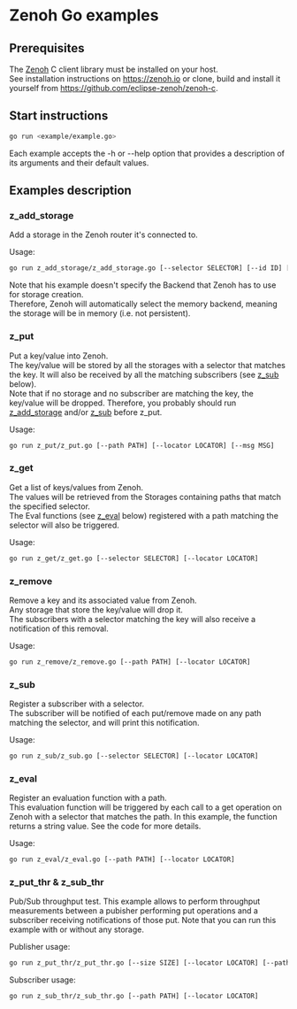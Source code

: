 # Zenoh Go examples

## Prerequisites

   The [Zenoh](https://zenoh.io) C client library must be installed on your host.  
   See installation instructions on https://zenoh.io or clone, build and install it yourself from https://github.com/eclipse-zenoh/zenoh-c.

## Start instructions
   
   ```bash
   go run <example/example.go>
   ```

   Each example accepts the -h or --help option that provides a description of its arguments and their default values.

## Examples description

### z_add_storage

   Add a storage in the Zenoh router it's connected to.

   Usage:
   ```bash
   go run z_add_storage/z_add_storage.go [--selector SELECTOR] [--id ID] [--locator LOCATOR]
   ```

   Note that his example doesn't specify the Backend that Zenoh has to use for storage creation.  
   Therefore, Zenoh will automatically select the memory backend, meaning the storage will be in memory
   (i.e. not persistent).

### z_put

   Put a key/value into Zenoh.  
   The key/value will be stored by all the storages with a selector that matches the key.
   It will also be received by all the matching subscribers (see [z_sub](#z_sub) below).  
   Note that if no storage and no subscriber are matching the key, the key/value will be dropped.
   Therefore, you probably should run [z_add_storage](#z_add_storage) and/or [z_sub](#z_sub) before z_put.

   Usage:
   ```bash
   go run z_put/z_put.go [--path PATH] [--locator LOCATOR] [--msg MSG]
   ```

### z_get

   Get a list of keys/values from Zenoh.  
   The values will be retrieved from the Storages containing paths that match the specified selector.  
   The Eval functions (see [z_eval](#z_eval) below) registered with a path matching the selector
   will also be triggered.

   Usage:
   ```bash
   go run z_get/z_get.go [--selector SELECTOR] [--locator LOCATOR]
   ```

### z_remove

   Remove a key and its associated value from Zenoh.  
   Any storage that store the key/value will drop it.  
   The subscribers with a selector matching the key will also receive a notification of this removal.

   Usage:
   ```bash
   go run z_remove/z_remove.go [--path PATH] [--locator LOCATOR]
   ```

### z_sub

   Register a subscriber with a selector.  
   The subscriber will be notified of each put/remove made on any path matching the selector,
   and will print this notification.

   Usage:
   ```bash
   go run z_sub/z_sub.go [--selector SELECTOR] [--locator LOCATOR]
   ```

### z_eval

   Register an evaluation function with a path.  
   This evaluation function will be triggered by each call to a get operation on Zenoh 
   with a selector that matches the path. In this example, the function returns a string value.
   See the code for more details.

   Usage:
   ```bash
   go run z_eval/z_eval.go [--path PATH] [--locator LOCATOR]
   ```

### z_put_thr & z_sub_thr

   Pub/Sub throughput test.
   This example allows to perform throughput measurements between a pubisher performing
   put operations and a subscriber receiving notifications of those put.
   Note that you can run this example with or without any storage.

   Publisher usage:
   ```bash
   go run z_put_thr/z_put_thr.go [--size SIZE] [--locator LOCATOR] [--path PATH]
   ```

   Subscriber usage:
   ```bash
   go run z_sub_thr/z_sub_thr.go [--path PATH] [--locator LOCATOR]
   ```

